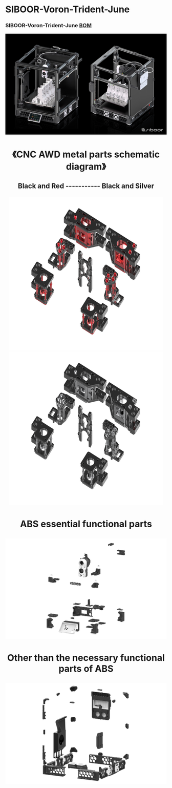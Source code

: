 # SIBOOR-Voron-Trident-June 
### SIBOOR-Voron-Trident-June  [BOM](https://github.com/Lzhikai/SIBOOR-Voron-Trident-June/blob/main/SIBOOR_Trident_%5BJUNE_2024%5D_BOM.md)
![Image](https://github.com/Lzhikai/SIBOOR-Voron-Trident-June/blob/main/Trident-June.jpg)  

# <p align="center"> 《CNC AWD metal parts schematic diagram》</p>    
## <p align="center">Black and Red ----------- Black and Silver</p>    
  
<p align="center" >
    <img  src="https://github.com/Lzhikai/SIBOOR-Voron-Trident-June/blob/main/Schematic%20diagram%20of%20black%20and%20red%20CNC%20AWD%20metal%20parts.png" width="480" height="480">
    <img  src="https://github.com/Lzhikai/SIBOOR-Voron-Trident-June/blob/main/Black%20and%20silver%20CNC%20AWD%20metal%20parts%20schematic%20diagram.png" width="480" height="480">
</p>

# <p align="center">ABS essential functional parts  </p>    
![Image](https://github.com/Lzhikai/SIBOOR-Voron-Trident-June/blob/main/ABS%20essential%20functional%20parts.jpg)  
# <p align="center">Other than the necessary functional parts of ABS  </p>    
![Image](https://github.com/Lzhikai/SIBOOR-Voron-Trident-June/blob/main/Other%20than%20the%20necessary%20functional%20parts%20of%20ABS.jpg)  
